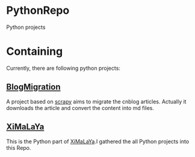 # PythonRepo
Python projects

# Containing

Currently, there are following python projects:

## [BlogMigration][1]
A project based on [scrapy][2] aims to migrate the cnblog articles. Actually it downloads the article and convert the content into md files.

## [XiMaLaYa][2]
This is the Python part of [XiMaLaYa][3].I gathered the all Python projects into this Repo.



[1]: https://github.com/cnneillee/PythonRepo/tree/master/BlogMigration/README.md
[2]: https://github.com/scrapy/scrapy
[3]: https://github.com/cnneillee/XiMaLaYa
